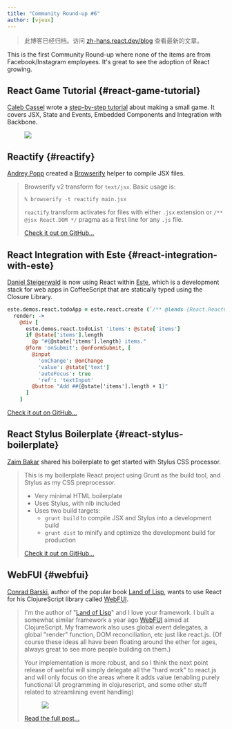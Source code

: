 ```yaml
---
title: "Community Round-up #6"
author: [vjeux]
---
```


<div class="scary">

> 此博客已经归档。访问 [zh-hans.react.dev/blog](https://zh-hans.react.dev/blog) 查看最新的文章。

</div>

This is the first Community Round-up where none of the items are from Facebook/Instagram employees. It's great to see the adoption of React growing.

## React Game Tutorial {#react-game-tutorial}

[Caleb Cassel](https://twitter.com/CalebCassel) wrote a [step-by-step tutorial](https://rawgithub.com/calebcassel/react-demo/master/part1.html) about making a small game. It covers JSX, State and Events, Embedded Components and Integration with Backbone.
<figure><a href="https://rawgithub.com/calebcassel/react-demo/master/part1.html"><img src="../images/blog/dog-tutorial.png"></a></figure>


## Reactify {#reactify}

[Andrey Popp](http://andreypopp.com/) created a [Browserify](http://browserify.org/) helper to compile JSX files.

> Browserify v2 transform for `text/jsx`. Basic usage is:
>
> ```
> % browserify -t reactify main.jsx
> ```
>
> `reactify` transform activates for files with either `.jsx` extension or `/** @jsx React.DOM */` pragma as a first line for any `.js` file.
>
> [Check it out on GitHub...](https://github.com/andreypopp/reactify)



## React Integration with Este {#react-integration-with-este}

[Daniel Steigerwald](http://daniel.steigerwald.cz/) is now using React within [Este](https://github.com/steida/este), which is a development stack for web apps in CoffeeScript that are statically typed using the Closure Library.

```coffeescript
este.demos.react.todoApp = este.react.create (`/** @lends {React.ReactComponent.prototype} */`)
  render: ->
    @div [
      este.demos.react.todoList 'items': @state['items']
      if @state['items'].length
        @p "#{@state['items'].length} items."
      @form 'onSubmit': @onFormSubmit, [
        @input
          'onChange': @onChange
          'value': @state['text']
          'autoFocus': true
          'ref': 'textInput'
        @button "Add ##{@state['items'].length + 1}"
      ]
    ]
```

[Check it out on GitHub...](https://github.com/steida/este-library/blob/master/este/demos/thirdparty/react/start.coffee)


## React Stylus Boilerplate {#react-stylus-boilerplate}

[Zaim Bakar](https://zaim.github.io/) shared his boilerplate to get started with Stylus CSS processor.

> This is my boilerplate React project using Grunt as the build tool, and Stylus as my CSS preprocessor.
>
> - Very minimal HTML boilerplate
> - Uses Stylus, with nib included
> - Uses two build targets:
>   - `grunt build` to compile JSX and Stylus into a development build
>   - `grunt dist` to minify and optimize the development build for production
>
> [Check it out on GitHub...](https://github.com/zaim/react-stylus-boilerplate)


## WebFUI {#webfui}

[Conrad Barski](http://lisperati.com/), author of the popular book [Land of Lisp](http://landoflisp.com/), wants to use React for his ClojureScript library called [WebFUI](https://github.com/drcode/webfui).

> I'm the author of "[Land of Lisp](http://landoflisp.com/)" and I love your framework. I built a somewhat similar framework a year ago [WebFUI](https://github.com/drcode/webfui) aimed at ClojureScript. My framework also uses global event delegates, a global "render" function, DOM reconciliation, etc just like react.js. (Of course these ideas all have been floating around the ether for ages, always great to see more people building on them.)
>
> Your implementation is more robust, and so I think the next point release of webfui will simply delegate all the "hard work" to react.js and will only focus on the areas where it adds value (enabling purely functional UI programming in clojurescript, and some other stuff related to streamlining event handling)
> <figure><a href="https://groups.google.com/forum/#!msg/reactjs/e3bYersyd64/qODfcuBR9LwJ"><img src="../images/blog/landoflisp.png"></a></figure>
>
> [Read the full post...](https://groups.google.com/forum/#!msg/reactjs/e3bYersyd64/qODfcuBR9LwJ)
